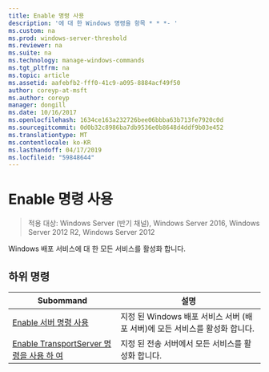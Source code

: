 ```yaml
---
title: Enable 명령 사용
description: '에 대 한 Windows 명령을 항목 * * *- '
ms.custom: na
ms.prod: windows-server-threshold
ms.reviewer: na
ms.suite: na
ms.technology: manage-windows-commands
ms.tgt_pltfrm: na
ms.topic: article
ms.assetid: aafebfb2-fff0-41c9-a095-8884acf49f50
author: coreyp-at-msft
ms.author: coreyp
manager: dongill
ms.date: 10/16/2017
ms.openlocfilehash: 1634ce163a232726bee06bbba63b713fe7920c0d
ms.sourcegitcommit: 0d0b32c8986ba7db9536e0b8648d4ddf9b03e452
ms.translationtype: MT
ms.contentlocale: ko-KR
ms.lasthandoff: 04/17/2019
ms.locfileid: "59848644"
---
```

# <a name="using-the-enable-command"></a>Enable 명령 사용

>적용 대상: Windows Server (반기 채널), Windows Server 2016, Windows Server 2012 R2, Windows Server 2012

Windows 배포 서비스에 대 한 모든 서비스를 활성화 합니다.
## <a name="subcommands"></a>하위 명령
|Subommand|설명|
|-------|--------|
|[Enable 서버 명령 사용](using-the-enable-server-command.md)|지정 된 Windows 배포 서비스 서버 (배포 서버)에 모든 서비스를 활성화 합니다.|
|[Enable TransportServer 명령을 사용 하 여](using-the-enable-transportserver-command.md)|지정 된 전송 서버에서 모든 서비스를 활성화 합니다.|
